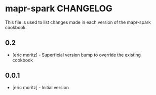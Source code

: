 mapr-spark CHANGELOG
=====================

This file is used to list changes made in each version of the mapr-spark cookbook.

0.2
-----
- [eric moritz] - Superficial version bump to override the existing cookbook

0.0.1
-----
- [eric moritz] - Initial version

